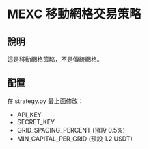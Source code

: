 # MEXC 移動網格交易策略

## 說明
這是移動網格策略，不是傳統網格。

## 配置
在 strategy.py 最上面修改：
- API_KEY
- SECRET_KEY  
- GRID_SPACING_PERCENT (預設 0.5%)
- MIN_CAPITAL_PER_GRID (預設 1.2 USDT)